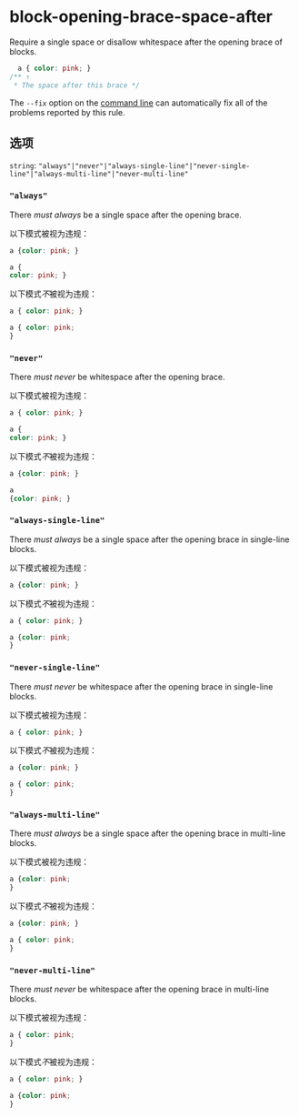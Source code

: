 # block-opening-brace-space-after

Require a single space or disallow whitespace after the opening brace of blocks.

```css
  a { color: pink; }
/** ↑
 * The space after this brace */
```

The `--fix` option on the [command line](../../../docs/user-guide/cli.md#autofixing-errors) can automatically fix all of the problems reported by this rule.

## 选项

`string`: `"always"|"never"|"always-single-line"|"never-single-line"|"always-multi-line"|"never-multi-line"`

### `"always"`

There *must always* be a single space after the opening brace.

以下模式被视为违规：

```css
a {color: pink; }
```

```css
a {
color: pink; }
```

以下模式*不*被视为违规：

```css
a { color: pink; }
```

```css
a { color: pink;
}
```

### `"never"`

There *must never* be whitespace after the opening brace.

以下模式被视为违规：

```css
a { color: pink; }
```

```css
a {
color: pink; }
```

以下模式*不*被视为违规：

```css
a {color: pink; }
```

```css
a
{color: pink; }
```

### `"always-single-line"`

There *must always* be a single space after the opening brace in single-line blocks.

以下模式被视为违规：

```css
a {color: pink; }
```

以下模式*不*被视为违规：

```css
a { color: pink; }
```

```css
a {color: pink;
}
```

### `"never-single-line"`

There *must never* be whitespace after the opening brace in single-line blocks.

以下模式被视为违规：

```css
a { color: pink; }
```

以下模式*不*被视为违规：

```css
a {color: pink; }
```

```css
a { color: pink;
}
```

### `"always-multi-line"`

There *must always* be a single space after the opening brace in multi-line blocks.

以下模式被视为违规：

```css
a {color: pink;
}
```

以下模式*不*被视为违规：

```css
a {color: pink; }
```

```css
a { color: pink;
}
```

### `"never-multi-line"`

There *must never* be whitespace after the opening brace in multi-line blocks.

以下模式被视为违规：

```css
a { color: pink;
}
```

以下模式*不*被视为违规：

```css
a { color: pink; }
```

```css
a {color: pink;
}
```
